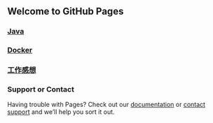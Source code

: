 ## Welcome to GitHub Pages


### [Java](./java/algorithm.md)

### [Docker](./docker/docker.md)

### [工作感想](./tmp/tmp.md)



### Support or Contact

Having trouble with Pages? Check out our [documentation](https://help.github.com/categories/github-pages-basics/) or [contact support](sunxiaowei199325@163.com) and we’ll help you sort it out.
